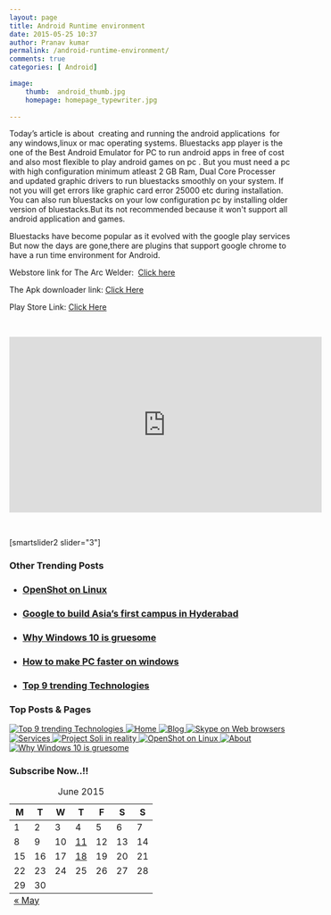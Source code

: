 ```yaml
---
layout: page
title: Android Runtime environment
date: 2015-05-25 10:37
author: Pranav kumar
permalink: /android-runtime-environment/
comments: true
categories: [ Android]

image:
    thumb:  android_thumb.jpg
    homepage: homepage_typewriter.jpg
    
---
```

Today’s article is about  creating and running the android applications <strong> </strong>for any windows,linux or mac operating systems. Bluestacks app player is the one of the Best Android Emulator for PC to run android apps in free of cost and also most flexible to play android games on pc . But you must need a pc with high configuration minimum atleast 2 GB Ram, Dual Core Processer and updated graphic drivers to run bluestacks smoothly on your system. If not you will get errors like graphic card error 25000 etc during installation. You can also run bluestacks on your low configuration pc by installing older version of bluestacks.But its not recommended because it won't support all android application and games.

Bluestacks have become popular as it evolved with the google play services
But now the days are gone,there are plugins that support google chrome to have a run time environment for Android.

Webstore link for The Arc Welder:  <a href="http://adf.ly/1HmPAc" target="_blank">Click here</a>

The Apk downloader link: <a href="http://adf.ly/1HmPKl" target="_blank">Click Here</a>

Play Store Link: <a href="http://adf.ly/1HmPPP" target="_blank">Click Here</a>

&nbsp;

<iframe src="https://www.youtube.com/embed/LonIxf8BuP4" width="560" height="315" frameborder="0" allowfullscreen="allowfullscreen"></iframe>

&nbsp;

[smartslider2 slider="3"]
<h3 class="widget-title">Other Trending Posts</h3>
<ul class="sow-carousel-items">
	<li class="sow-carousel-item">
<h3><a href="{{ site.url }}/openshot-on-linux/">OpenShot on Linux</a></h3>
</li>
	<li class="sow-carousel-item">
<h3><a href="{{ site.url }}/google-to-build-asias-first-campus-in-hyderabad/">Google to build Asia’s first campus in Hyderabad</a></h3>
</li>
	<li class="sow-carousel-item">
<h3><a href="{{ site.url }}/why-windows-10-is-gruesome/">Why Windows 10 is gruesome</a></h3>
</li>
	<li class="sow-carousel-item">
<h3><a href="{{ site.url }}/how-to-make-pc-faster-on-windows/">How to make PC faster on windows</a></h3>
</li>
	<li class="sow-carousel-item">
<h3><a href="{{ site.url }}/top-9-trending-technologies/">Top 9 trending Technologies</a></h3>
</li>
</ul>
<h3 class="widget-title">Top Posts &amp; Pages</h3>
<a class="bump-view" title="Top 9 trending Technologies" href="{{ site.url }}/top-9-trending-technologies/" data-bump-view="tp"> <img src="http://i2.wp.com/techpanel.in/wp-content/uploads/2015/05/o-BUSINESS-TECHNOLOGY-facebook.jpg?resize=200%2C200" alt="Top 9 trending Technologies" /> </a> <a class="bump-view" title="Home" href="{{ site.url }}/home/" data-bump-view="tp"> <img src="http://i2.wp.com/techpanel.in/wp-content/uploads/2015/04/Gallery.png?resize=200%2C200" alt="Home" /> </a> <a class="bump-view" title="Blog" href="{{ site.url }}/blog/" data-bump-view="tp"> <img src="http://i2.wp.com/techpanel.in/wp-content/uploads/2015/04/Cliff.jpg?resize=200%2C200" alt="Blog" /> </a> <a class="bump-view" title="Skype on Web browsers" href="{{ site.url }}/skype-on-web-browsers/" data-bump-view="tp"> <img src="http://i2.wp.com/techpanel.in/wp-content/uploads/2015/06/vlcsnap-error287.png?resize=200%2C200" alt="Skype on Web browsers" /> </a> <a class="bump-view" title="Services" href="{{ site.url }}/services/" data-bump-view="tp"> <img src="http://i0.wp.com/technozed.com/wp-content/uploads/2015/03/gadgets.jpg?resize=200%2C200" alt="Services" /> </a> <a class="bump-view" title="Project Soli in reality" href="{{ site.url }}/project-soli-in-reality/" data-bump-view="tp"> <img src="http://i0.wp.com/techpanel.in/wp-content/uploads/2015/06/prsoli.png?resize=200%2C200" alt="Project Soli in reality" /> </a> <a class="bump-view" title="OpenShot on Linux" href="{{ site.url }}/openshot-on-linux/" data-bump-view="tp"> <img src="http://i0.wp.com/techpanel.in/wp-content/uploads/2015/05/bannertemplate.png?resize=200%2C200" alt="OpenShot on Linux" /> </a> <a class="bump-view" title="About" href="{{ site.url }}/about/" data-bump-view="tp"> <img src="http://0.gravatar.com/avatar/66bd890d60293023bad32132b5b94a96?s=96&amp;r=g" alt="About" /> </a> <a class="bump-view" title="Why Windows 10 is gruesome" href="{{ site.url }}/why-windows-10-is-gruesome/" data-bump-view="tp"> <img src="http://i0.wp.com/techpanel.in/wp-content/uploads/2015/05/New-Windows-10-Updates-Expected-Tomorrow-461858-2.jpg?resize=200%2C200" alt="Why Windows 10 is gruesome" /> </a>
<h3 class="widget-title">Subscribe Now..!!</h3>
<table id="wp-calendar"><caption>June 2015</caption>
<thead>
<tr>
<th title="Monday" scope="col">M</th>
<th title="Tuesday" scope="col">T</th>
<th title="Wednesday" scope="col">W</th>
<th title="Thursday" scope="col">T</th>
<th title="Friday" scope="col">F</th>
<th title="Saturday" scope="col">S</th>
<th title="Sunday" scope="col">S</th>
</tr>
</thead>
<tfoot>
<tr>
<td id="prev" colspan="3"><a href="{{ site.url }}/2015/05/">« May</a></td>
<td class="pad"></td>
<td id="next" class="pad" colspan="3"></td>
</tr>
</tfoot>
<tbody>
<tr>
<td>1</td>
<td>2</td>
<td>3</td>
<td>4</td>
<td>5</td>
<td>6</td>
<td>7</td>
</tr>
<tr>
<td>8</td>
<td>9</td>
<td>10</td>
<td><a title="Project Soli in reality" href="{{ site.url }}/2015/06/11/">11</a></td>
<td>12</td>
<td>13</td>
<td>14</td>
</tr>
<tr>
<td>15</td>
<td>16</td>
<td>17</td>
<td><a title="Skype on Web browsers" href="{{ site.url }}/2015/06/18/">18</a></td>
<td id="today">19</td>
<td>20</td>
<td>21</td>
</tr>
<tr>
<td>22</td>
<td>23</td>
<td>24</td>
<td>25</td>
<td>26</td>
<td>27</td>
<td>28</td>
</tr>
<tr>
<td>29</td>
<td>30</td>
<td class="pad" colspan="5"></td>
</tr>
</tbody>
</table>
